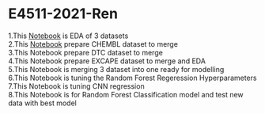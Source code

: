 # E4511-2021-Ren
1.This [Notebook](https://colab.research.google.com/drive/1qhnFCGsdnOZ9cfDJY3fUkJNm3-12oLbC?usp=sharing) is EDA of 3 datasets <br /> 
2.This [Notebook](https://colab.research.google.com/drive/1vB8OBx60rAyg9Q6L34FbkbLoiMaUXx8H?usp=sharing) prepare CHEMBL dataset to merge <br /> 
3.This Notebook prepare DTC dataset to merge <br /> 
4.This Notebook prepare EXCAPE dataset to merge and EDA <br /> 
5.This Notebook is merging 3 dataset into one ready for modelling <br /> 
6.This Notebook is tuning the Random Forest Regeression Hyperparameters <br /> 
7.This Notebook is tuning CNN regression <br /> 
8.This Notebook is for Random Forest Classification model and test new data with best model <br /> 
